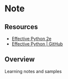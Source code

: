 # Note

## Resources

- [Effective Python 2e](https://www.oreilly.co.jp/books/9784873119175/)
- [Effective Python | GitHub](https://github.com/EVictorson/effective_python)

## Overview

Learning notes and samples




